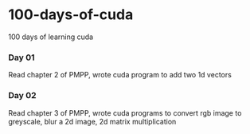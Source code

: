 # 100-days-of-cuda
100 days of learning cuda

### Day 01
Read chapter 2 of PMPP, wrote cuda program to add two 1d vectors

### Day 02
Read chapter 3 of PMPP, wrote cuda programs to convert rgb image to greyscale, blur a 2d image, 2d matrix multiplication
